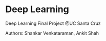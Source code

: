 # Deep Learning
Deep Learning Final Project @UC Santa Cruz

Authors: Shankar Venkataraman, Ankit Shah
